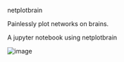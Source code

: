 netplotbrain

Painlessly plot networks on brains.

A jupyter notebook using netplotbrain

![image](https://github.com/Veruka2021/netplotbrain_-python-notebook/assets/45179423/8ae38300-7884-4e38-b777-6210362ceb54)
